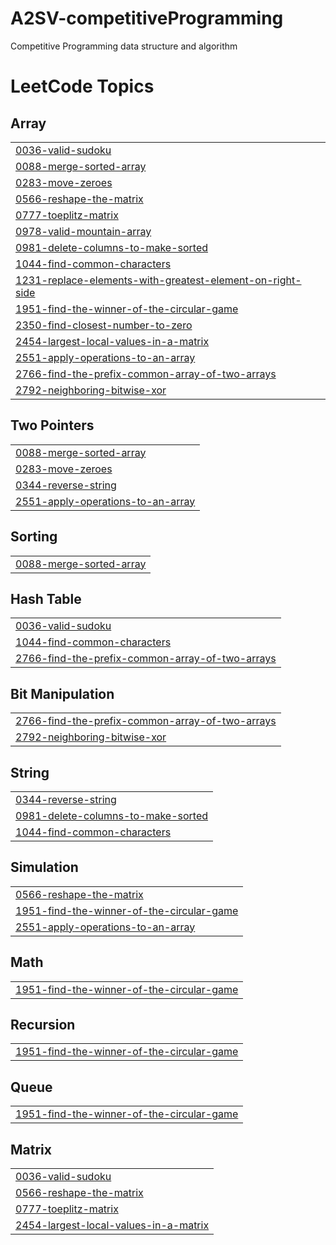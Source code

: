# A2SV-competitiveProgramming
Competitive Programming data structure and algorithm 

<!---LeetCode Topics Start-->
# LeetCode Topics
## Array
|  |
| ------- |
| [0036-valid-sudoku](https://github.com/Tesfamariam-21/A2SV--CompetitiveProgramming/tree/master/0036-valid-sudoku) |
| [0088-merge-sorted-array](https://github.com/Tesfamariam-21/A2SV--CompetitiveProgramming/tree/master/0088-merge-sorted-array) |
| [0283-move-zeroes](https://github.com/Tesfamariam-21/A2SV--CompetitiveProgramming/tree/master/0283-move-zeroes) |
| [0566-reshape-the-matrix](https://github.com/Tesfamariam-21/A2SV--CompetitiveProgramming/tree/master/0566-reshape-the-matrix) |
| [0777-toeplitz-matrix](https://github.com/Tesfamariam-21/A2SV--CompetitiveProgramming/tree/master/0777-toeplitz-matrix) |
| [0978-valid-mountain-array](https://github.com/Tesfamariam-21/A2SV--CompetitiveProgramming/tree/master/0978-valid-mountain-array) |
| [0981-delete-columns-to-make-sorted](https://github.com/Tesfamariam-21/A2SV--CompetitiveProgramming/tree/master/0981-delete-columns-to-make-sorted) |
| [1044-find-common-characters](https://github.com/Tesfamariam-21/A2SV--CompetitiveProgramming/tree/master/1044-find-common-characters) |
| [1231-replace-elements-with-greatest-element-on-right-side](https://github.com/Tesfamariam-21/A2SV--CompetitiveProgramming/tree/master/1231-replace-elements-with-greatest-element-on-right-side) |
| [1951-find-the-winner-of-the-circular-game](https://github.com/Tesfamariam-21/A2SV--CompetitiveProgramming/tree/master/1951-find-the-winner-of-the-circular-game) |
| [2350-find-closest-number-to-zero](https://github.com/Tesfamariam-21/A2SV--CompetitiveProgramming/tree/master/2350-find-closest-number-to-zero) |
| [2454-largest-local-values-in-a-matrix](https://github.com/Tesfamariam-21/A2SV--CompetitiveProgramming/tree/master/2454-largest-local-values-in-a-matrix) |
| [2551-apply-operations-to-an-array](https://github.com/Tesfamariam-21/A2SV--CompetitiveProgramming/tree/master/2551-apply-operations-to-an-array) |
| [2766-find-the-prefix-common-array-of-two-arrays](https://github.com/Tesfamariam-21/A2SV--CompetitiveProgramming/tree/master/2766-find-the-prefix-common-array-of-two-arrays) |
| [2792-neighboring-bitwise-xor](https://github.com/Tesfamariam-21/A2SV--CompetitiveProgramming/tree/master/2792-neighboring-bitwise-xor) |
## Two Pointers
|  |
| ------- |
| [0088-merge-sorted-array](https://github.com/Tesfamariam-21/A2SV--CompetitiveProgramming/tree/master/0088-merge-sorted-array) |
| [0283-move-zeroes](https://github.com/Tesfamariam-21/A2SV--CompetitiveProgramming/tree/master/0283-move-zeroes) |
| [0344-reverse-string](https://github.com/Tesfamariam-21/A2SV--CompetitiveProgramming/tree/master/0344-reverse-string) |
| [2551-apply-operations-to-an-array](https://github.com/Tesfamariam-21/A2SV--CompetitiveProgramming/tree/master/2551-apply-operations-to-an-array) |
## Sorting
|  |
| ------- |
| [0088-merge-sorted-array](https://github.com/Tesfamariam-21/A2SV--CompetitiveProgramming/tree/master/0088-merge-sorted-array) |
## Hash Table
|  |
| ------- |
| [0036-valid-sudoku](https://github.com/Tesfamariam-21/A2SV--CompetitiveProgramming/tree/master/0036-valid-sudoku) |
| [1044-find-common-characters](https://github.com/Tesfamariam-21/A2SV--CompetitiveProgramming/tree/master/1044-find-common-characters) |
| [2766-find-the-prefix-common-array-of-two-arrays](https://github.com/Tesfamariam-21/A2SV--CompetitiveProgramming/tree/master/2766-find-the-prefix-common-array-of-two-arrays) |
## Bit Manipulation
|  |
| ------- |
| [2766-find-the-prefix-common-array-of-two-arrays](https://github.com/Tesfamariam-21/A2SV--CompetitiveProgramming/tree/master/2766-find-the-prefix-common-array-of-two-arrays) |
| [2792-neighboring-bitwise-xor](https://github.com/Tesfamariam-21/A2SV--CompetitiveProgramming/tree/master/2792-neighboring-bitwise-xor) |
## String
|  |
| ------- |
| [0344-reverse-string](https://github.com/Tesfamariam-21/A2SV--CompetitiveProgramming/tree/master/0344-reverse-string) |
| [0981-delete-columns-to-make-sorted](https://github.com/Tesfamariam-21/A2SV--CompetitiveProgramming/tree/master/0981-delete-columns-to-make-sorted) |
| [1044-find-common-characters](https://github.com/Tesfamariam-21/A2SV--CompetitiveProgramming/tree/master/1044-find-common-characters) |
## Simulation
|  |
| ------- |
| [0566-reshape-the-matrix](https://github.com/Tesfamariam-21/A2SV--CompetitiveProgramming/tree/master/0566-reshape-the-matrix) |
| [1951-find-the-winner-of-the-circular-game](https://github.com/Tesfamariam-21/A2SV--CompetitiveProgramming/tree/master/1951-find-the-winner-of-the-circular-game) |
| [2551-apply-operations-to-an-array](https://github.com/Tesfamariam-21/A2SV--CompetitiveProgramming/tree/master/2551-apply-operations-to-an-array) |
## Math
|  |
| ------- |
| [1951-find-the-winner-of-the-circular-game](https://github.com/Tesfamariam-21/A2SV--CompetitiveProgramming/tree/master/1951-find-the-winner-of-the-circular-game) |
## Recursion
|  |
| ------- |
| [1951-find-the-winner-of-the-circular-game](https://github.com/Tesfamariam-21/A2SV--CompetitiveProgramming/tree/master/1951-find-the-winner-of-the-circular-game) |
## Queue
|  |
| ------- |
| [1951-find-the-winner-of-the-circular-game](https://github.com/Tesfamariam-21/A2SV--CompetitiveProgramming/tree/master/1951-find-the-winner-of-the-circular-game) |
## Matrix
|  |
| ------- |
| [0036-valid-sudoku](https://github.com/Tesfamariam-21/A2SV--CompetitiveProgramming/tree/master/0036-valid-sudoku) |
| [0566-reshape-the-matrix](https://github.com/Tesfamariam-21/A2SV--CompetitiveProgramming/tree/master/0566-reshape-the-matrix) |
| [0777-toeplitz-matrix](https://github.com/Tesfamariam-21/A2SV--CompetitiveProgramming/tree/master/0777-toeplitz-matrix) |
| [2454-largest-local-values-in-a-matrix](https://github.com/Tesfamariam-21/A2SV--CompetitiveProgramming/tree/master/2454-largest-local-values-in-a-matrix) |
<!---LeetCode Topics End-->
